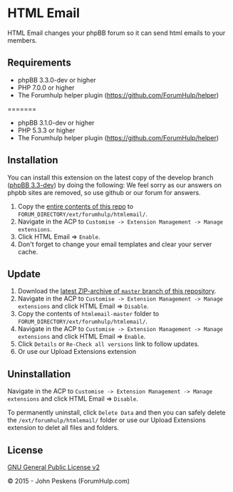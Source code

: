 ﻿HTML Email
===========

HTML Email changes your phpBB forum so it can send html emails to your members.

## Requirements
* phpBB 3.3.0-dev or higher
* PHP 7.0.0 or higher
* The Forumhulp helper plugin (https://github.com/ForumHulp/helper)

=======
* phpBB 3.1.0-dev or higher
* PHP 5.3.3 or higher
* The Forumhulp helper plugin (https://github.com/ForumHulp/helper)

## Installation
You can install this extension on the latest copy of the develop branch ([phpBB 3.3-dev](https://github.com/phpbb/phpbb3)) by doing the following:
We feel sorry as our answers on phpbb sites are removed, so use github or our forum for answers.

1. Copy the [entire contents of this repo](https://github.com/ForumHulp/htmlemail/archive/master.zip) to `FORUM_DIRECTORY/ext/forumhulp/htmlemail/`.
2. Navigate in the ACP to `Customise -> Extension Management -> Manage extensions`.
3. Click HTML Email => `Enable`.
4. Don't forget to change your email templates and clear your server cache.

## Update
1. Download the [latest ZIP-archive of `master` branch of this repository](https://github.com/ForumHulp/htmlemail/archive/master.zip).
2. Navigate in the ACP to `Customise -> Extension Management -> Manage extensions` and click HTML Email => `Disable`.
3. Copy the contents of `htmlemail-master` folder to `FORUM_DIRECTORY/ext/forumhulp/htmlemail/`.
4. Navigate in the ACP to `Customise -> Extension Management -> Manage extensions` and click HTML Email => `Enable`.
5. Click `Details` or `Re-Check all versions` link to follow updates.
6. Or use our Upload Extensions extension

## Uninstallation
Navigate in the ACP to `Customise -> Extension Management -> Manage extensions` and click HTML Email => `Disable`.

To permanently uninstall, click `Delete Data` and then you can safely delete the `/ext/forumhulp/htmlemail/` folder or use our Upload Extensions extension to delet all files and folders.

## License
[GNU General Public License v2](http://opensource.org/licenses/GPL-2.0)

© 2015 - John Peskens (ForumHulp.com)

